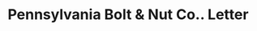 ---
doi: 10.7916/D89G6ZXM
date_other: '1899'
date_other_textual: '1899'
form: correspondence
genre:
- Letters (correspondence)
name:
- Pennsylvania Bolt & Nut Co.
object_in_context_url: https://biggert.cul.columbia.edu/items/view/ave_biggert_01378
subject_hierarchical_geographic:
- Lebanon, Pennsylvania, United States
subject_name:
- Pennsylvania Bolt & Nut Co.
title: Pennsylvania Bolt & Nut Co.. Letter
sort_title: Pennsylvania Bolt & Nut Co.. Letter
call_number: ave_biggert_01378
coordinates:
- 40.34166666666667,-76.42083333333333
pid: ave_biggert_01378
identifiers: ave_biggert_01378
thumbnail: https://derivativo-1.library.columbia.edu/iiif/2/ldpd:344557/full/!256,256/0/native.jpg
permalink: /biggert/ave_biggert_01378/
layout: iiif-image-page
---